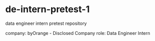 # de-intern-pretest-1

data engineer intern pretest repository

company: byOrange - Disclosed Company
role: Data Engineer Intern